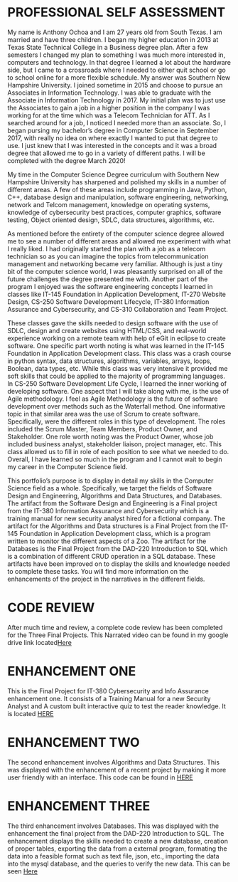
# PROFESSIONAL SELF ASSESSMENT
  My name is Anthony Ochoa and I am 27 years old from South Texas. I am married and have three children. I began my higher education in 2013 at Texas State Technical College in a Business degree plan. After a few semesters I changed my plan to something I was much more interested in, computers and technology. In that degree I learned a lot about the hardware side, but I came to a crossroads where I needed to either quit school or go to school online for a more flexible schedule. My answer was Southern New Hampshire University. I joined sometime in 2015 and choose to pursue an Associates in Information Technology. I was able to graduate with the Associate in Information Technology in 2017. My initial plan was to just use the Associates to gain a job in a higher position in the company I was working for at the time which was a Telecom Technician for ATT. As I searched around for a job, I noticed I needed more than an associate. So, I began pursing my bachelor’s degree in Computer Science in September 2017, with really no idea on where exactly I wanted to put that degree to use. I just knew that I was interested in the concepts and it was a broad degree that allowed me to go in a variety of different paths. I will be completed with the degree March 2020!


  My time in the Computer Science Degree curriculum with Southern New Hampshire University has sharpened and polished my skills in a number of different areas. A few of these areas include programming in Java, Python, C++, database design and manipulation, software engineering, networking, network and Telcom management, knowledge on operating systems, knowledge of cybersecurity best practices, computer graphics, software testing, Object oriented design, SDLC, data structures, algorithms, etc. 

  As mentioned before the entirety of the computer science degree allowed me to see a number of different areas and allowed me experiment with what I really liked. I had originally started the plan with a job as a telecom technician so as you can imagine the topics from telecommunication management and networking became very familiar. Although is just a tiny bit of the computer science world, I was pleasantly surprised on all of the future challenges the degree presented me with. Another part of the program I enjoyed was the software engineering concepts I learned in classes like IT-145 Foundation in Application Development, IT-270 Website Design, CS-250 Software Development Lifecycle, IT-380 Information Assurance and Cybersecurity, and CS-310 Collaboration and Team Project. 

  These classes gave the skills needed to design software with the use of SDLC, design and create websites using HTML/CSS, and real-world experience working on a remote team with help of eGit in eclipse to create software. One specific part worth noting is what was learned in the IT-145 Foundation in Application Development class. This class was a crash course in python syntax, data structures, algorithms, variables, arrays, loops, Boolean, data types, etc. While this class was very intensive it provided me soft skills that could be applied to the majority of programming languages. In CS-250 Software Development Life Cycle, I learned the inner working of developing software. One aspect that I will take along with me, is the use of Agile methodology. I feel as Agile Methodology is the future of software development over methods such as the Waterfall method. One informative topic in that similar area was the use of Scrum to create software. Specifically, were the different roles in this type of development. The roles included the Scrum Master, Team Members, Product Owner, and Stakeholder. One role worth noting was the Product Owner, whose job included business analyst, stakeholder liaison, project manager, etc. This class allowed us to fill in role of each position to see what we needed to do. Overall, I have learned so much in the program and I cannot wait to begin my career in the Computer Science field. 


  This portfolio’s purpose is to display in detail my skills in the Computer Science field as a whole. Specifically, we target the fields of Software Design and Engineering, Algorithms and Data Structures, and Databases.  The artifact from the Software Design and Engineering is a Final project from the IT-380 Information Assurance and Cybersecurity which is a training manual for new security analyst hired for a fictional company. The artifact for the Algorithms and Data structures is a Final Project from the IT-145 Foundation in Application Development class, which is a program written to monitor the different aspects of a Zoo. The artifact for the Databases is the Final Project from the DAD-220 Introduction to SQL which is a combination of different CRUD operation in a SQL database. These artifacts have been improved on to display the skills and knowledge needed to complete these tasks. You will find more information on the enhancements of the project in the narratives in the different fields. 


# CODE REVIEW
After much time and review, a complete code review has been completed for the Three Final Projects. 
This Narrated video can be found in my google drive link located[Here](https://drive.google.com/open?id=1ZrVcnJtACOmh6f-T5a5eLLwcoWyegtG9)
# ENHANCEMENT ONE
This is the Final Project for IT-380 Cybersecurity and Info Assurance enhancement one. It consists of a Training Manual for a new Security Analyst and A custom built interactive quiz to test the reader knowledge. It is located [HERE](cybersecurity.md)
# ENHANCEMENT TWO
The second enhancement involves Algorithms and Data Structures. This was displayed with the enhancement of a recent project by making it more user friendly with an interface. This code can be found in [HERE](zooproject.md)
# ENHANCEMENT THREE
The third enhancement involves Databases. This was displayed with the enhancement the final project from the DAD-220 Introduction to SQL. The enhancement displays the skills needed to create a new database, creation of proper tables, exporting the data from a external program, formating the data into a feasible format such as text file, json, etc., importing the data into the mysql database, and the queries to verify the new data. This can be seen [Here](database.md)
